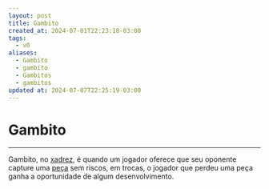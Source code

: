 ```yaml
---
layout: post
title: Gambito
created_at: 2024-07-01T22:23:18-03:00
tags:
  - v0
aliases:
  - Gambito
  - gambito
  - Gambitos
  - gambitos
updated at: 2024-07-07T22:25:19-03:00
---
```

# Gambito
---
Gambito, no [xadrez](api/2024/07/2024-07-06-Xadrez.md), é quando um jogador oferece que seu oponente capture uma [peça](_insight/2024/07/2024-07-06-Pecas_de_xadrez.md) sem riscos, em trocas, o jogador que perdeu uma peça ganha a oportunidade de algum desenvolvimento.